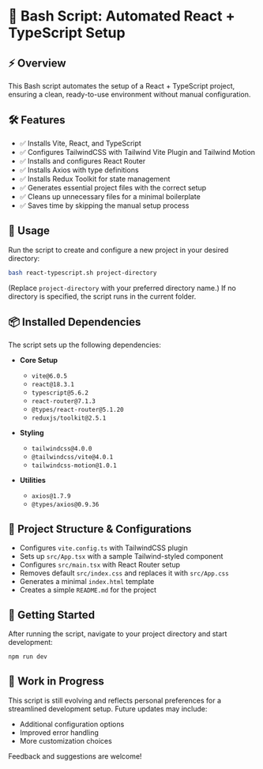 # 🚀 Bash Script: Automated React + TypeScript Setup

## ⚡ Overview

This Bash script automates the setup of a React + TypeScript project, ensuring a clean, ready-to-use environment without manual configuration.

## 🛠 Features

- ✅ Installs Vite, React, and TypeScript
- ✅ Configures TailwindCSS with Tailwind Vite Plugin and Tailwind Motion
- ✅ Installs and configures React Router
- ✅ Installs Axios with type definitions
- ✅ Installs Redux Toolkit for state management
- ✅ Generates essential project files with the correct setup
- ✅ Cleans up unnecessary files for a minimal boilerplate
- ✅ Saves time by skipping the manual setup process

## 📌 Usage

Run the script to create and configure a new project in your desired directory:

```bash
bash react-typescript.sh project-directory
```

(Replace `project-directory` with your preferred directory name.) If no directory is specified, the script runs in the current folder.

## 📦 Installed Dependencies

The script sets up the following dependencies:

- **Core Setup**

  - `vite@6.0.5`
  - `react@18.3.1`
  - `typescript@5.6.2`
  - `react-router@7.1.3`
  - `@types/react-router@5.1.20`
  - `reduxjs/toolkit@2.5.1`

- **Styling**

  - `tailwindcss@4.0.0`
  - `@tailwindcss/vite@4.0.1`
  - `tailwindcss-motion@1.0.1`

- **Utilities**

  - `axios@1.7.9`
  - `@types/axios@0.9.36`

## 🔧 Project Structure & Configurations

- Configures `vite.config.ts` with TailwindCSS plugin
- Sets up `src/App.tsx` with a sample Tailwind-styled component
- Configures `src/main.tsx` with React Router setup
- Removes default `src/index.css` and replaces it with `src/App.css`
- Generates a minimal `index.html` template
- Creates a simple `README.md` for the project

## 🚀 Getting Started

After running the script, navigate to your project directory and start development:

```bash
npm run dev
```

## 🚧 Work in Progress

This script is still evolving and reflects personal preferences for a streamlined development setup. Future updates may include:

- Additional configuration options
- Improved error handling
- More customization choices

Feedback and suggestions are welcome!

